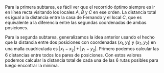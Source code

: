 Para la primera subtarea, es fácil ver que el recorrido óptimo siempre es ir en línea recta visitando los locales $A$, $B$ y $C$ en ese orden. La distancia total es igual a la distancia entre la casa de Fernando y el local $C$, que es equivalente a la diferencia entre las segundas coordenadas de ambas posiciones.

Para la segunda subtarea, generalizamos la idea anterior usando el hecho que la distancia entre dos posiciones con coordenadas $(x_1, y_1)$ y $(x_2, y_2)$ en una malla cuadriculada es $|x_1 - x_2| + |y_1 - y_2|$. Primero podemos calcular las 6 distancias entre todos los pares de posiciones. Con estos valores podemos calcular la distancia total de cada una de las 6 rutas posibles para luego encontrar la mínima.

